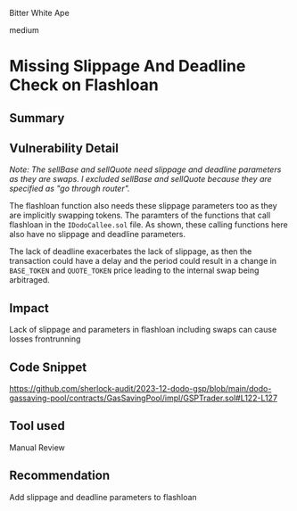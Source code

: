 Bitter White Ape

medium

# Missing Slippage And Deadline Check on Flashloan

## Summary 

## Vulnerability Detail

_Note: The sellBase and sellQuote need slippage and deadline parameters as they are swaps. I excluded sellBase and sellQuote because they are specified as "go through router"._ 

The flashloan function also needs these slippage parameters too as they are implicitly swapping tokens. The paramters of the functions that call flashloan in the `IDodoCallee.sol` file. As shown, these calling functions here also have no slippage and deadline parameters. 

The lack of deadline exacerbates the lack of slippage, as then the transaction could have a delay and the period could result in a change in `BASE_TOKEN` and `QUOTE_TOKEN` price leading to the internal swap being arbitraged.

## Impact

Lack of slippage and parameters in flashloan including swaps can cause losses frontrunning

## Code Snippet

https://github.com/sherlock-audit/2023-12-dodo-gsp/blob/main/dodo-gassaving-pool/contracts/GasSavingPool/impl/GSPTrader.sol#L122-L127

## Tool used

Manual Review

## Recommendation

Add slippage and deadline parameters to flashloan 